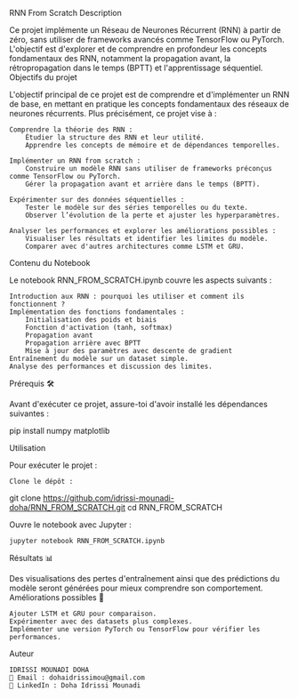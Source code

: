 RNN From Scratch 
Description 

Ce projet implémente un Réseau de Neurones Récurrent (RNN) à partir de zéro, sans utiliser de frameworks avancés comme TensorFlow ou PyTorch. L'objectif est d'explorer et de comprendre en profondeur les concepts fondamentaux des RNN, notamment la propagation avant, la rétropropagation dans le temps (BPTT) et l'apprentissage séquentiel.
Objectifs du projet 

L'objectif principal de ce projet est de comprendre et d'implémenter un RNN de base, en mettant en pratique les concepts fondamentaux des réseaux de neurones récurrents. Plus précisément, ce projet vise à :

    Comprendre la théorie des RNN :
        Étudier la structure des RNN et leur utilité.
        Apprendre les concepts de mémoire et de dépendances temporelles.

    Implémenter un RNN from scratch :
        Construire un modèle RNN sans utiliser de frameworks préconçus comme TensorFlow ou PyTorch.
        Gérer la propagation avant et arrière dans le temps (BPTT).

    Expérimenter sur des données séquentielles :
        Tester le modèle sur des séries temporelles ou du texte.
        Observer l’évolution de la perte et ajuster les hyperparamètres.

    Analyser les performances et explorer les améliorations possibles :
        Visualiser les résultats et identifier les limites du modèle.
        Comparer avec d'autres architectures comme LSTM et GRU.

Contenu du Notebook 

Le notebook RNN_FROM_SCRATCH.ipynb couvre les aspects suivants :

    Introduction aux RNN : pourquoi les utiliser et comment ils fonctionnent ?
    Implémentation des fonctions fondamentales :
        Initialisation des poids et biais
        Fonction d'activation (tanh, softmax)
        Propagation avant
        Propagation arrière avec BPTT
        Mise à jour des paramètres avec descente de gradient
    Entraînement du modèle sur un dataset simple.
    Analyse des performances et discussion des limites.

Prérequis 🛠

Avant d'exécuter ce projet, assure-toi d'avoir installé les dépendances suivantes :

pip install numpy matplotlib

Utilisation 

Pour exécuter le projet :

    Clone le dépôt :

git clone https://github.com/idrissi-mounadi-doha/RNN_FROM_SCRATCH.git
cd RNN_FROM_SCRATCH

Ouvre le notebook avec Jupyter :

    jupyter notebook RNN_FROM_SCRATCH.ipynb

Résultats 📊

Des visualisations des pertes d'entraînement ainsi que des prédictions du modèle seront générées pour mieux comprendre son comportement.
Améliorations possibles 🚀

    Ajouter LSTM et GRU pour comparaison.
    Expérimenter avec des datasets plus complexes.
    Implémenter une version PyTorch ou TensorFlow pour vérifier les performances.

Auteur 

    IDRISSI MOUNADI DOHA
    📧 Email : dohaidrissimou@gmail.com
    🔗 LinkedIn : Doha Idrissi Mounadi
